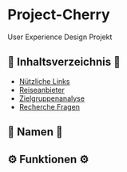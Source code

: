 # Project-Cherry
User Experience Design Projekt

## :link: Inhaltsverzeichnis :link:

- [Nützliche Links](/Understand/NützlicheLinks.md)
- [Reiseanbieter](/Understand/Reiseanbieter.md)
- [Zielgruppenanalyse](/Understand/Zielgruppenanalyse.md)
- [Recherche Fragen](/Understand/RechercheFragen.md)

## 📖 Namen 📖


## :gear: Funktionen :gear:
